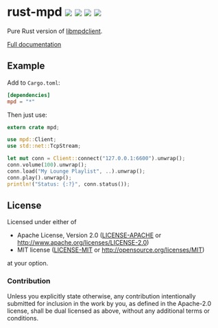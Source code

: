 # rust-mpd <a href="https://travis-ci.org/kstep/rust-mpd"><img src="https://img.shields.io/travis/kstep/rust-mpd.png?style=flat-square" /></a> <a href="https://crates.io/crates/mpd"><img src="https://img.shields.io/crates/d/mpd.png?style=flat-square" /></a> <a href="https://crates.io/crates/mpd"><img src="https://img.shields.io/crates/v/mpd.png?style=flat-square" /></a> <a href="https://crates.io/crates/mpd"><img src="https://img.shields.io/crates/l/mpd.png?style=flat-square" /></a>

Pure Rust version of [libmpdclient](http://www.musicpd.org/libs/libmpdclient/).

[Full documentation](http://docs.rs/mpd/)

## Example

Add to `Cargo.toml`:

```toml
[dependencies]
mpd = "*"
```

Then just use:

```rust
extern crate mpd;

use mpd::Client;
use std::net::TcpStream;

let mut conn = Client::connect("127.0.0.1:6600").unwrap();
conn.volume(100).unwrap();
conn.load("My Lounge Playlist", ..).unwrap();
conn.play().unwrap();
println!("Status: {:?}", conn.status());
```

## License

Licensed under either of

 * Apache License, Version 2.0 ([LICENSE-APACHE](LICENSE-APACHE) or http://www.apache.org/licenses/LICENSE-2.0)
 * MIT license ([LICENSE-MIT](LICENSE-MIT) or http://opensource.org/licenses/MIT)

at your option.

### Contribution

Unless you explicitly state otherwise, any contribution intentionally submitted
for inclusion in the work by you, as defined in the Apache-2.0 license, shall be dual licensed as above, without any
additional terms or conditions.
